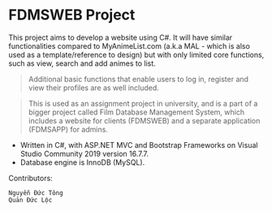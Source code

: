 # FDMSWEB Project

This project aims to develop a website using C#. It will have similar functionalities compared to MyAnimeList.com (a.k.a MAL - which is also used as a template/reference to design) but with only limited core functions, such as view, search and add animes to list.

> Additional basic functions that enable users to log in, register and view their profiles are as well included.

> This is used as an assignment project in university, and is a part of a bigger project called Film Database Management System, which includes a website for clients (FDMSWEB) and a separate application (FDMSAPP) for admins.

* Written in C#, with ASP.NET MVC and Bootstrap Frameworks on Visual Studio Community 2019 version 16.7.7.
* Database engine is InnoDB (MySQL).

Contributors:

```
Nguyễn Đức Tông
Quản Đức Lộc
```
